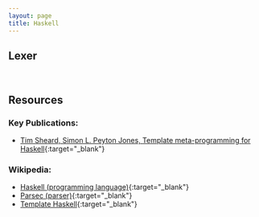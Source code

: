 ```yaml
---
layout: page
title: Haskell
---
```


## Lexer
<pre>
    <code from="13" to="0" src="https://raw.githubusercontent.com/softlang/metalib/master/haskell/fsml/src/Language/FSML/Lexer.hs" class="haskell"></code>
</pre>


## Resources

### Key Publications:
- [Tim Sheard, Simon L. Peyton Jones, Template meta-programming for Haskell](http://dblp.org/rec/journals/sigplan/SheardJ02){:target="_blank"}
    
### Wikipedia:
- [Haskell (programming language)](https://en.wikipedia.org/wiki/Haskell_(programming_language)){:target="_blank"}
- [Parsec (parser)](https://en.wikipedia.org/wiki/Parsec_(parser)){:target="_blank"}
- [Template Haskell](https://en.wikipedia.org/wiki/Template_Haskell){:target="_blank"}